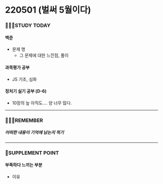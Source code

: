 # 220501 (벌써 5월이다)

### 👨🏼‍🏫STUDY TODAY

#### 백준

- 문제 명
  - 그 문제에 대한 느낀점, 풀이



#### 과목평가 공부

- JS 기초, 심화 



#### 정처기 실기 공부 (D-6)

- 10장의 늪 아직도.... 양 너무 많다.

---

### 💆🏼‍♂️REMEMBER

##### 어떠한 내용이 기억에 남는지 적기

---

### 💫SUPPLEMENT POINT

#### 부족하다 느끼는 부분

- 이유
